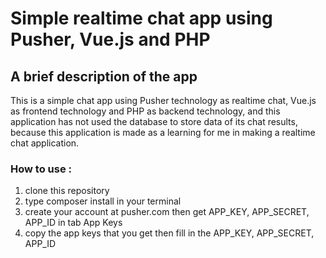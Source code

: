 Simple realtime chat app using Pusher, Vue.js and PHP 
=================================================

## A brief description of the app
This is a simple chat app using Pusher technology as realtime chat, Vue.js as frontend technology and PHP as backend technology, and this application has not used the database to store data of its chat results, because this application is made as a learning for me in making a realtime chat application.

### How to use :

1. clone this repository
2. type composer install in your terminal
3. create your account at pusher.com then get APP_KEY, APP_SECRET, APP_ID in tab App Keys
4. copy the app keys that you get then fill in the APP_KEY, APP_SECRET, APP_ID
